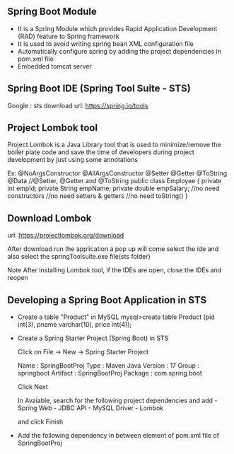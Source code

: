Spring Boot Module
------------------
- It is a Spring Module which provides Rapid Application Development (RAD) feature
  to Spring framework
- It is used to avoid writing spring bean XML configuration file
- Automatically configure spring by adding the project dependencies in pom.xml file
- Embedded tomcat server


Spring Boot IDE (Spring Tool Suite - STS)
-----------------------------------------
Google : sts download
url: https://spring.io/tools


Project Lombok tool
-------------------
Project Lombok is a Java Library tool that is used to minimize/remove the boiler plate code and save the time of developers during project development by just using some annotations

Ex:
	@NoArgsConstructor
	@AllArgsConstructor
	@Setter
	@Getter
	@ToString
	@Data //@Setter, @Getter and @ToString
	public class Employee
	{
	   private int empId;
	   private String empName;
	   private double empSalary;
	  //no need constructors
	 //no need setters & getters
	//no need toString()
	}

Download Lombok
---------------
url: https://projectlombok.org/download

After download run the application a pop up will come select the ide and also select the springToolsuite.exe file(sts folder)

Note
After installing Lombok tool, if the IDEs are open, close the IDEs and reopen


Developing a Spring Boot Application in STS
-------------------------------------------
- Create a table "Product" in MySQL
	mysql>create table Product (pid int(3), pname varchar(10), price int(4));

- Create a Spring Starter Project (Spring Boot) in STS

	
	Click on File -> New -> Spring Starter Project

	Name : SpringBootProj
	Type : Maven
	Java Version : 17
	Group : springboot
	Artifact : SpringBootProj
	Package : com.spring.boot

	Click Next

	In Avaiable, search for the following project dependencies and add
		- Spring Web
		- JDBC API
		- MySQL Driver
		- Lombok

	and click Finish


- Add the following dependency in between <dependencies> element of pom.xml file of SpringBootProj
